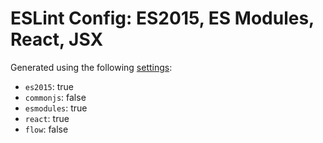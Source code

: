 # ESLint Config: ES2015, ES Modules, React, JSX

Generated using the following [settings](https://github.com/wildpeaks/packages-eslint-config#readme):

- `es2015`: true
- `commonjs`: false
- `esmodules`: true
- `react`: true
- `flow`: false
	
